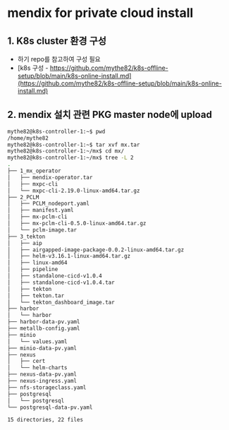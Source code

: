# mendix for private cloud install

## 1. K8s cluster 환경 구성
* 하기 repo를 참고하여 구성 필요
* [k8s 구성 - https://github.com/mythe82/k8s-offline-setup/blob/main/k8s-online-install.md](https://github.com/mythe82/k8s-offline-setup/blob/main/k8s-online-install.md)

## 2. mendix 설치 관련 PKG master node에 upload
```bash
mythe82@k8s-controller-1:~$ pwd
/home/mythe82
mythe82@k8s-controller-1:~$ tar xvf mx.tar
mythe82@k8s-controller-1:~/mx$ cd mx/
mythe82@k8s-controller-1:~/mx$ tree -L 2
.
├── 1_mx_operator
│   ├── mendix-operator.tar
│   ├── mxpc-cli
│   └── mxpc-cli-2.19.0-linux-amd64.tar.gz
├── 2_PCLM
│   ├── PCLM_nodeport.yaml
│   ├── manifest.yaml
│   ├── mx-pclm-cli
│   ├── mx-pclm-cli-0.5.0-linux-amd64.tar.gz
│   └── pclm-image.tar
├── 3_tekton
│   ├── aip
│   ├── airgapped-image-package-0.0.2-linux-amd64.tar.gz
│   ├── helm-v3.16.1-linux-amd64.tar.gz
│   ├── linux-amd64
│   ├── pipeline
│   ├── standalone-cicd-v1.0.4
│   ├── standalone-cicd-v1.0.4.tar
│   ├── tekton
│   ├── tekton.tar
│   └── tekton_dashboard_image.tar
├── harbor
│   └── harbor
├── harbor-data-pv.yaml
├── metallb-config.yaml
├── minio
│   └── values.yaml
├── minio-data-pv.yaml
├── nexus
│   ├── cert
│   └── helm-charts
├── nexus-data-pv.yaml
├── nexus-ingress.yaml
├── nfs-storageclass.yaml
├── postgresql
│   └── postgresql
└── postgresql-data-pv.yaml

15 directories, 22 files
```
